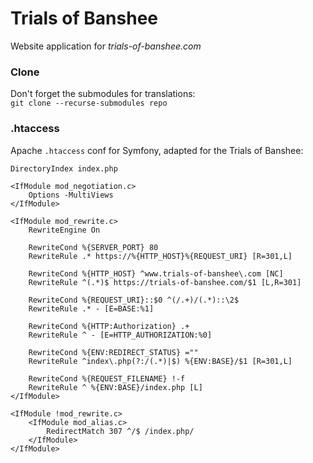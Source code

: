 # Trials of Banshee
Website application for *trials-of-banshee.com*

### Clone
Don't forget the submodules for translations:  
`git clone --recurse-submodules repo`

### .htaccess
Apache `.htaccess` conf for Symfony, adapted for the Trials of Banshee:  
```apacheconf
DirectoryIndex index.php

<IfModule mod_negotiation.c>
    Options -MultiViews
</IfModule>

<IfModule mod_rewrite.c>
    RewriteEngine On

    RewriteCond %{SERVER_PORT} 80
    RewriteRule .* https://%{HTTP_HOST}%{REQUEST_URI} [R=301,L]

    RewriteCond %{HTTP_HOST} ^www.trials-of-banshee\.com [NC]
    RewriteRule ^(.*)$ https://trials-of-banshee.com/$1 [L,R=301]
	
    RewriteCond %{REQUEST_URI}::$0 ^(/.+)/(.*)::\2$
    RewriteRule .* - [E=BASE:%1]

    RewriteCond %{HTTP:Authorization} .+
    RewriteRule ^ - [E=HTTP_AUTHORIZATION:%0]

    RewriteCond %{ENV:REDIRECT_STATUS} =""
    RewriteRule ^index\.php(?:/(.*)|$) %{ENV:BASE}/$1 [R=301,L]

    RewriteCond %{REQUEST_FILENAME} !-f
    RewriteRule ^ %{ENV:BASE}/index.php [L]
</IfModule>

<IfModule !mod_rewrite.c>
    <IfModule mod_alias.c>
        RedirectMatch 307 ^/$ /index.php/
    </IfModule>
</IfModule>
```
